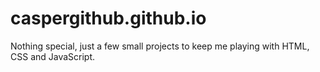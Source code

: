# caspergithub.github.io

Nothing special, just a few small projects to keep me playing with HTML, CSS and JavaScript.
